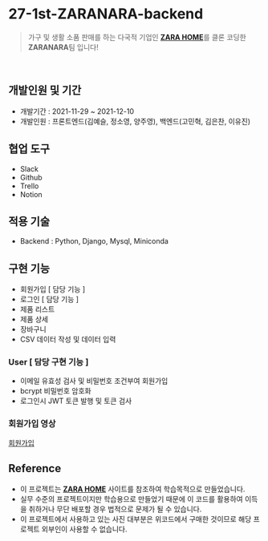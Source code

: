# 27-1st-ZARANARA-backend
> 가구 및 생활 소품 판매를 하는 다국적 기업인 [**ZARA HOME**](https://www.zarahome.com/kr/)를 클론 코딩한 **ZARANARA**팀 입니다! 

</br>

## 개발인원 및 기간
- 개발기간 : 2021-11-29 ~ 2021-12-10
- 개발인원 : 프론트엔드(김예슬, 정소영, 양주영), 백엔드(고민혁, 김은찬, 이유진)

## 협업 도구
- Slack
- Github
- Trello
- Notion

## 적용 기술
- Backend : Python, Django, Mysql, Miniconda

## 구현 기능
- 회원가입 [ 담당 기능 ]
- 로그인 [ 담당 기능 ]
- 제품 리스트
- 제품 상세
- 장바구니
- CSV 데이터 작성 및 데이터 입력

### User [ 담당 구현 기능 ]
- 이메일 유효성 검사 및 비밀번호 조건부여 회원가입
- bcrypt 비밀번호 암호화
- 로그인시 JWT 토큰 발행 및 토큰 검사


### 회원가입 영상
[회원가입]("file:///Users/youjin/Downloads/ezgif.com-gif-maker%20(1).gif")



## Reference
- 이 프로젝트는 [**ZARA HOME**](https://www.zarahome.com/kr/) 사이트를 참조하여 학습목적으로 만들었습니다.
- 실무 수준의 프로젝트이지만 학습용으로 만들었기 때문에 이 코드를 활용하여 이득을 취하거나 무단 배포할 경우 법적으로 문제가 될 수 있습니다.
- 이 프로젝트에서 사용하고 있는 사진 대부분은 위코드에서 구매한 것이므로 해당 프로젝트 외부인이 사용할 수 없습니다.

